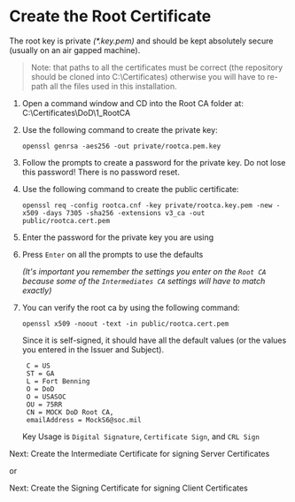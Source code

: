 # Create the Root Certificate

The root key is private *(\*.key.pem)* and should be kept absolutely secure (usually on an air gapped machine).

> Note: that paths to all the certificates must be correct (the repository should be cloned into C:\Certificates) otherwise you will have to re-path all the files used in this installation.

1. Open a command window and CD into the Root CA folder at: C:\Certificates\DoD\1_RootCA

2. Use the following command to create the private key:

       openssl genrsa -aes256 -out private/rootca.pem.key

3. Follow the prompts to create a password for the private key.  Do not lose this password!  There is no password reset.

4. Use the following command to create the public certificate:

       openssl req -config rootca.cnf -key private/rootca.key.pem -new -x509 -days 7305 -sha256 -extensions v3_ca -out public/rootca.cert.pem

5. Enter the password for the private key you are using

6. Press `Enter` on all the prompts to use the defaults

   *(It's important you remember the settings you enter on the `Root CA` because some of the `Intermediates CA` settings will have to match exactly)*

7. You can verify the root ca by using the following command:

       openssl x509 -noout -text -in public/rootca.cert.pem

    Since it is self-signed, it should have all the default values (or the values you entered in the Issuer and Subject).

        C = US
        ST = GA
        L = Fort Benning
        O = DoD
        O = USASOC
        OU = 75RR
        CN = MOCK DoD Root CA,
        emailAddress = MockS6@soc.mil

    Key Usage is `Digital Signature`, `Certificate Sign`, and `CRL Sign`

Next: Create the Intermediate Certificate for signing Server Certificates

or

Next: Create the Signing Certificate for signing Client Certificates